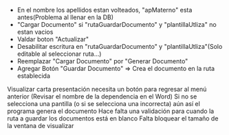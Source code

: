 - En el nombre los apellidos estan volteados, "apMaterno" esta antes(Problema al llenar en la DB)
- "Cargar Documento" si "rutaGuardarDocumento" y "plantillaUtliza" no estan vacios
- Valdar boton "Actualizar"
- Desabilitar escritura en "rutaGuardarDocumento" y "plantillaUtliza"(Solo editable al seleccionar ruta...)
- Reemplazar "Cargar Documento" por "Generar Documento"
- Agregar Botón "Guardar Documento" => Crea el documento en la ruta establecida

Visualizar carta presentación necesita un botón para regresar al menú anterior
(Revisar el nombre de la dependencia en el Word)
Si no se selecciona una pantilla (o si se selecciona una incorrecta) aún así el programa genera el documento
Hace falta una validación para cuando la ruta a guardar los documentos está en blanco
Falta bloquear el tamaño de la ventana de visualizar